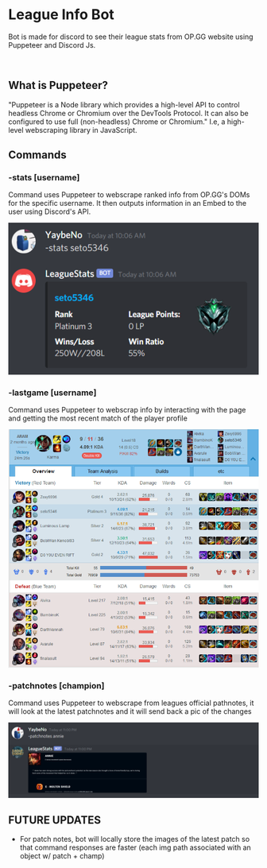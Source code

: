 # League Info Bot

Bot is made for discord to see their league stats from OP.GG website using Puppeteer and Discord Js.

<br/>

## What is Puppeteer?

"Puppeteer is a Node library which provides a high-level API to control headless Chrome or Chromium over the DevTools Protocol. It can also be configured to use full (non-headless) Chrome or Chromium." I.e, a high-level webscraping library in JavaScript. 

## Commands

### -stats [username]

Command uses Puppeteer to webscrape ranked info from OP.GG's DOMs for the specific username. It then outputs information in an Embed to the user using Discord's API.

![](img/statsimg.png)

### -lastgame [username]

Command uses Puppeteer to webscrap info by interacting with the page and getting the most recent match of the player profile

![VISUAL:](img/match.png)

### -patchnotes [champion]

Command uses Puppeteer to webscrape from leagues official pathnotes, it will look at the latest patchnotes and it will send back a pic of the changes

![](img/lastpatch-command.png)


## FUTURE UPDATES
- For patch notes, bot will locally store the images of the latest patch so that command responses are faster (each img path associated with an object w/ patch + champ)
